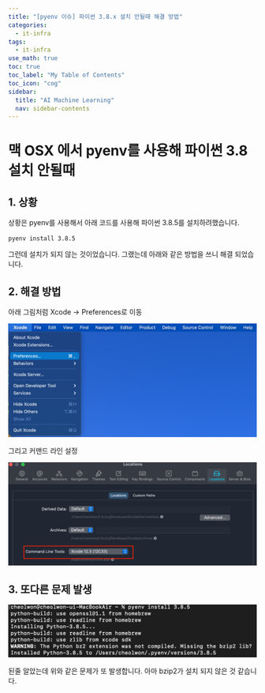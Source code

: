 ```yaml
---
title: "[pyenv 이슈] 파이썬 3.8.x 설치 안될때 해결 방법" 
categories:
  - it-infra
tags:
  - it-infra
use_math: true
toc: true
toc_label: "My Table of Contents"
toc_icon: "cog"
sidebar:
  title: "AI Machine Learning"
  nav: sidebar-contents
---
```


# 맥 OSX 에서 pyenv를 사용해 파이썬 3.8 설치 안될때 

## 1. 상황

상황은 pyenv를 사용해서 아래 코드를 사용해 파이썬 3.8.5를 설치하려했습니다. 

```
pyenv install 3.8.5
```

그런데 설치가 되지 않는 것이었습니다. 그랬는데 아래와 같은 방법을 쓰니 해결 되었습니다. 

## 2. 해결 방법

아래 그림처럼 Xcode -> Preferences로 이동 

<center><img src="/assets/images/infra/pyenv-issue/01.png" width="800"></center>

그리고 커맨드 라인 설정

<center><img src="/assets/images/infra/pyenv-issue/02.png" width="800"></center>

## 3. 또다른 문제 발생

<center><img src="/assets/images/infra/pyenv-issue/03.png" width="800"></center>

된줄 알았는데 위와 같은 문제가 또 발생합니다. 아마 bzip2가 설치 되지 않은 것 같습니다. 
